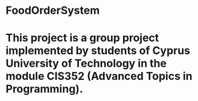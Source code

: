 # FoodOrderSystem
# This project is a group project implemented by students of Cyprus University of Technology in the module CIS352 (Advanced Topics in Programming). 
